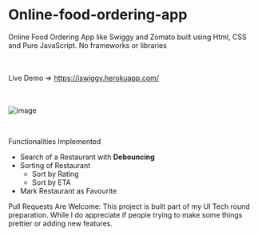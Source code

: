 # Online-food-ordering-app
Online Food Ordering App like Swiggy and Zomato built using Html, CSS and Pure JavaScript. No frameworks or libraries <br/><br/><br/>

Live Demo => https://iswiggy.herokuapp.com/  <br/><br/><br/>

![image](https://user-images.githubusercontent.com/28086341/102119032-855d4280-3e66-11eb-8070-59a73b68a918.png)

<br/>

Functionalities Implemented <br/>
* Search of a Restaurant with <b>Debouncing</b>
* Sorting of Restaurant
  * Sort by Rating
  * Sort by ETA
* Mark Restaurant as Favourite


Pull Requests Are Welcome: This project is built part of my UI Tech round preparation. While I do appreciate if people trying to make some things prettier or adding new features.
